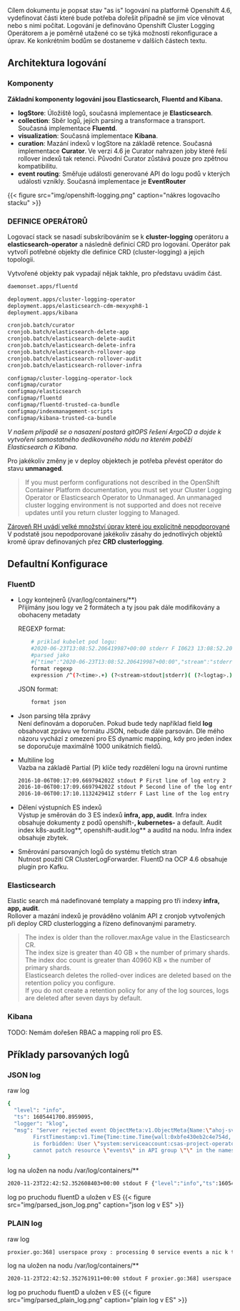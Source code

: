 Cílem dokumentu je popsat stav "as is" logování na platformě Openshift 4.6, vydefinovat části které bude potřeba dořešit případně se jim více věnovat nebo s nimi počítat.
Logování je definováno Openshift Cluster Logging Operátorem a je poměrně utažené co se týká možností rekonfigurace a úprav.
Ke konkrétním bodům se dostaneme v dalších částech textu.  

## Architektura logování
### Komponenty
**Základní komponenty logováni jsou  Elasticsearch, Fluentd and Kibana.**

+ **logStore**: Úložiště logů, současná implementace je **Elasticsearch**.
+ **collection**: Sběr logů, jejich parsing a transformace a transport. Současná implementace **Fluentd**.
+ **visualization**: Současná implementace **Kibana**.
+ **curation**: Mazání indexů v logStore na základě retence. Současná implementace **Curator**. Ve verzi 4.6 je Curator nahrazen joby které řeší rollover indexů tak retenci. Původní Curator zůstává pouze pro zpětnou kompatibilitu.
+ **event routing**: Směřuje události generované API do logu podů v kterých události vznikly. Současná implementace je **EventRouter** 

{{< figure src="img/openshift-logging.png" caption="nákres logovacího stacku" >}}

### DEFINICE OPERÁTORŮ
Logovací stack se nasadí subskribováním se k  **cluster-logging** operátoru a **elasticsearch-operator** a následně definicí CRD pro logování. Operátor pak vytvoří potřebné objekty dle definice CRD (cluster-logging) a jejich topologii. 

Vytvořené objekty pak vypadají nějak takhle, pro představu uvádím část.
```sh
daemonset.apps/fluentd

deployment.apps/cluster-logging-operator
deployment.apps/elasticsearch-cdm-mexyxph8-1
deployment.apps/kibana

cronjob.batch/curator
cronjob.batch/elasticsearch-delete-app
cronjob.batch/elasticsearch-delete-audit
cronjob.batch/elasticsearch-delete-infra
cronjob.batch/elasticsearch-rollover-app
cronjob.batch/elasticsearch-rollover-audit
cronjob.batch/elasticsearch-rollover-infra

configmap/cluster-logging-operator-lock
configmap/curator
configmap/elasticsearch
configmap/fluentd
configmap/fluentd-trusted-ca-bundle
configmap/indexmanagement-scripts
configmap/kibana-trusted-ca-bundle
```
*V našem případě se o nasazení postará gitOPS řešení ArgoCD a dojde k vytvoření samostatného dedikovaného nódu na kterém poběží Elasticsearch a Kibana.*
  
Pro jakékoliv změny je v deploy objektech je potřeba převést operátor do stavu **unmanaged**.
> 	If you must perform configurations not described in the OpenShift Container Platform documentation, you must set your Cluster Logging Operator or Elasticsearch Operator to Unmanaged. An unmanaged cluster logging environment is not supported and does not receive updates until you return cluster logging to Managed.

[Zároveň RH uvádí velké množství úprav které jou explicitně nepodporované](https://docs.openshift.com/container-platform/4.6/logging/config/cluster-logging-maintenance-support.html)  
V podstatě jsou nepodporované jakékoliv zásahy do jednotlivých objektů kromě úprav definovaných přez **CRD clusterlogging**.


## Defaultní Konfigurace

### FluentD
+ Logy kontejnerů (/var/log/containers/**)  
  Přijímány jsou logy ve 2 formátech a ty jsou pak dále modifikovány a obohaceny metadaty   

  REGEXP format:
  ```sh
      # priklad kubelet pod logu:
      #2020-06-23T13:08:52.206419987+00:00 stderr F I0623 13:08:52.206374 1184379 proxier.go:368] userspace proxy : processing 0 service events
      #parsed jako
      #{"time":"2020-06-23T13:08:52.206419987+00:00","stream":"stderr","logtag":"F","message":"I0623 13:08:52.206374 1184379 proxier.go:368] userspace proxy : processing 0 service events"}
      format regexp
      expression /^(?<time>.+) (?<stream>stdout|stderr)( (?<logtag>.))? (?<log>.*)$/
  ```
  JSON format:
  ```sh
      format json
  ```

+ Json parsing těla zprávy  
  Není definovám a doporučen. Pokud bude tedy například field **log** obsahovat zprávu ve formátu JSON, nebude dále parsován. Dle mého názoru vychází z omezení pro ES dynamic mapping, kdy pro jeden index se doporučuje maximálně 1000 unikátních fieldů.

+ Multiline log  
  Vazba na základě Partial (P) klíče tedy rozdělení logu na úrovni runtime 
  ```sh
  2016-10-06T00:17:09.669794202Z stdout P First line of log entry 2
  2016-10-06T00:17:09.669794202Z stdout P Second line of the log entry 2
  2016-10-06T00:17:10.113242941Z stderr F Last line of the log entry 2
  ```

+ Dělení výstupních ES indexů  
  Výstup je směrován do 3 ES indexů **infra, app, audit**. Infra index obsahuje dokumenty z podů openshift-**, kubernetes-** a default. Audit index k8s-audit.log**, openshift-audit.log** a auditd na nodu. Infra index obsahuje zbytek.

+ Směrování parsovaných logů do systému třetích stran  
  Nutnost použití CR ClusterLogForwarder. FluentD na OCP 4.6 obsahuje plugin pro Kafku. 

### Elasticsearch
Elastic search má nadefinované templaty a mapping pro tři indexy **infra, app, audit**.  
Rollover a mazání indexů je prováděno voláním API z cronjob vytvořených při deploy CRD clusterlogging a řízeno definovanými parametry.  

>The index is older than the rollover.maxAge value in the Elasticsearch CR.  
>The index size is greater than 40 GB × the number of primary shards.  
>The index doc count is greater than 40960 KB × the number of primary shards.  
>Elasticsearch deletes the rolled-over indices are deleted based on the retention policy you configure.  
>If you do not create a retention policy for any of the log sources, logs are deleted after seven days by default.  

### Kibana 
TODO: Nemám dořešen RBAC a mapping rolí pro ES.

## Příklady parsovaných logů
### JSON log
raw log
```sh
{
  "level": "info",
  "ts": 1605441700.8959095,
  "logger": "klog",
  "msg": "Server rejected event ObjectMeta:v1.ObjectMeta{Name:\"ahoj-svete.16477d1d3ee12d4d\",, Reason:\"ProjectEnvironmentsUpdated\",
        FirstTimestamp:v1.Time{Time:time.Time{wall:0xbfe430eb2c4e754d, ext:61997781084, 'events \"ahoj-svete.16477d1d3ee12d4d\"
        is forbidden: User \"system:serviceaccount:csas-project-operator:csas-project-operator-manager\" 
        cannot patch resource \"events\" in API group \"\" in the namespace \"default\"' (will not retry!)"
}
```
log na uložen na nodu /var/log/containers/**
```sh
2020-11-23T22:42:52.352608403+00:00 stdout F {"level":"info","ts":1605441700.8959095,"logger":"klog","msg":"Server rejected event ObjectMeta:v1.ObjectMeta{Name:\"ahoj-svete.16477d1d3ee12d4d\",, Reason:\"ProjectEnvironmentsUpdated\", FirstTimestamp:v1.Time{Time:time.Time{wall:0xbfe430eb2c4e754d, ext:61997781084, 'events \"ahoj-svete.16477d1d3ee12d4d\" is forbidden: User \"system:serviceaccount:csas-project-operator:csas-project-operator-manager\" cannot patch resource \"events\" in API group \"\" in the namespace \"default\"' (will not retry!)"}
```
log po pruchodu fluentD a uložen v ES
{{< figure src="img/parsed_json_log.png" caption="json log v ES" >}}

### PLAIN log
raw log
```sh
proxier.go:368] userspace proxy : processing 0 service events a nic k tomu uz nepridam jen demonstrace REGEX match pro INPPUT
```
log na uložen na nodu /var/log/containers/**
```sh
2020-11-23T22:42:52.352761911+00:00 stdout F proxier.go:368] userspace proxy : processing 0 service events a nic k tomu uz nepridam jen demonstrace REGEX match pro INPPUT
```
log po pruchodu fluentD a uložen v ES
{{< figure src="img/parsed_plain_log.png" caption="plain log v ES" >}}
